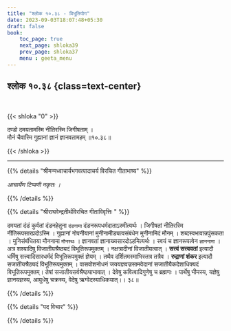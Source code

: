 ```yaml
---
title: "श्लोक १०.३८ - विभूतियोग"
date: 2023-09-03T18:07:48+05:30
draft: false
book:
    toc_page: true
    next_page: shloka39
    prev_page: shloka37
    menu : geeta_menu
---
```




## श्लोक १०.३८ {class=text-center}

<br/>

{{< shloka  "0"  >}}

दण्डो दमयतामस्मि नीतिरस्मि जिगीषताम् ।  
मौनं चैवास्मि गुह्यानां ज्ञानं ज्ञानवतामहम् ॥१०.३८॥ 

{{< /shloka >}}

---


{{% details "श्रीमन्मध्वाचार्यभगवत्पादाचर्य विरचित  गीताभाष्य" %}}

*आचार्येण टिप्पणी नकृतः ।*

{{% /details %}}



{{% details "श्रीराघवेन्द्रतीर्थविरचित गीताविवृत्तिः " %}}

दमयतां दंडं कुर्वतां दंडनहेतुना `दंडनामा` 
दंडनरूपधर्मदाताऽस्मीत्यर्थः । 
जिगीषतां नीतिरस्मि नीतिरूपसारप्रदोऽस्मि । 
गुह्यानां गोपनीयानां मुनीनामीड्यत्वसंबंधेन 
मुनीनामिदं मौनम्‌ । शब्दस्वभावान्नपुंसकता । 
मुनिसंबंधितया मौननामा `मौनस्थः` । 
ज्ञानवतां ज्ञानाख्यसारदोऽहमित्यर्थः । 
स्वयं च ज्ञानरूपत्वेन `ज्ञाननामा` । 
अत्र शश्यादिषु विजातीयश्रैष्ठ्यदं 
विभूतिरूपमुक्तम्‌ । नक्षत्रादीनां विजातीयत्वात्‌ । 
**सत्त्वं सत्त्ववतां** इत्यादौ 
धर्मिषु सत्त्वादिसारधर्मदं विभूतिरूपमुक्तं ज्ञेयम्‌ । 
तथैव दर्शितमस्माभिस्तत्र तत्रैव । 
**रुद्राणां शंकर** इत्यादौ सजातीयश्रैठ्यदं 
विभूतिरूपमुक्तम्‌ । वासवोशनोधनं जययज्ञवज्रसामवेदानां 
सजातीयैकदेशाधिक्यदं विभूतिरूपमुक्तम्‌। 
तेषां सजातीयसर्वश्रैष्ठ्याभावात्‌ । 
देवेषु कवित्वादिगुणेषु च ब्रह्मणः । 
पार्थेषु भीमस्य, यज्ञेषु ज्ञानयज्ञस्य, 
आयुधेषु चक्रस्य, वेदेषु
ऋग्वेदस्याधिकयात्‌।। ३८॥

{{% /details %}}



{{% details "पद विचार" %}}


{{% /details %}}
